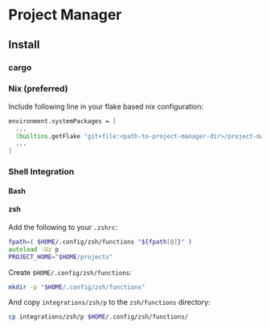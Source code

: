 # Project Manager

## Install

### cargo

### Nix (preferred)

Include following line in your flake based nix configuration:

```Nix
environment.systemPackages = [
  ...
  (builtins.getFlake "git+file:<path-to-project-manager-dir>/project-manager?rev=<git-ref>").packages.<your-system>.default
  ...
]
```

### Shell Integration

#### Bash

#### zsh

Add the following to your `.zshrc`:

```zsh
fpath=( $HOME/.config/zsh/functions "${fpath[@]}" )
autoload -Uz p
PROJECT_HOME="$HOME/projects"
```

Create `$HOME/.config/zsh/functions`:

```zsh
mkdir -p "$HOME/.config/zsh/functions"
```

And copy `integrations/zsh/p` to the `zsh/functions` directory:

```zsh
cp integrations/zsh/p $HOME/.config/zsh/functions/
```
